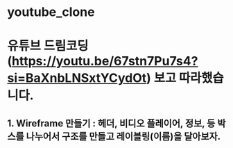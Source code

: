 # youtube_clone
# 유튜브 드림코딩 (https://youtu.be/67stn7Pu7s4?si=BaXnbLNSxtYCydOt) 보고 따라했습니다.
## 1. Wireframe 만들기 : 헤더, 비디오 플레이어, 정보, 등 박스를 나누어서 구조를 만들고 레이블링(이름)을 달아보자.